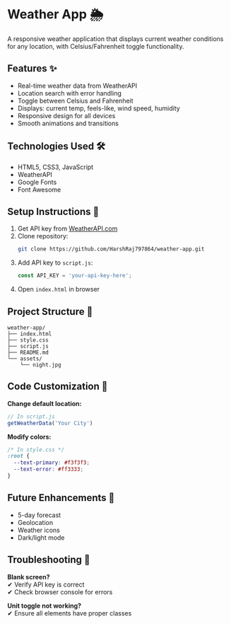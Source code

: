 # Weather App 🌦️

A responsive weather application that displays current weather conditions for any location, with Celsius/Fahrenheit toggle functionality.

## Features ✨

- Real-time weather data from WeatherAPI
- Location search with error handling
- Toggle between Celsius and Fahrenheit
- Displays: current temp, feels-like, wind speed, humidity
- Responsive design for all devices
- Smooth animations and transitions

## Technologies Used 🛠️

- HTML5, CSS3, JavaScript
- WeatherAPI
- Google Fonts
- Font Awesome

## Setup Instructions 🚀

1. Get API key from [WeatherAPI.com](https://www.weatherapi.com/)
2. Clone repository:
   ```bash
   git clone https://github.com/HarshRaj797864/weather-app.git
   ```
3. Add API key to `script.js`:
   ```javascript
   const API_KEY = 'your-api-key-here';
   ```
4. Open `index.html` in browser

## Project Structure 📁

```
weather-app/
├── index.html
├── style.css
├── script.js
├── README.md
└── assets/
    └── night.jpg
```

## Code Customization 🎨

**Change default location:**
```javascript
// In script.js
getWeatherData('Your City')
```

**Modify colors:**
```css
/* In style.css */
:root {
  --text-primary: #f3f3f3;
  --text-error: #ff3333;
}
```

## Future Enhancements 🔮

- 5-day forecast
- Geolocation
- Weather icons
- Dark/light mode

## Troubleshooting 🐛

**Blank screen?**  
✔ Verify API key is correct  
✔ Check browser console for errors  

**Unit toggle not working?**  
✔ Ensure all elements have proper classes  


